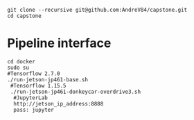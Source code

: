     git clone --recursive git@github.com:AndreV84/capstone.git
    cd capstone
    
   # Pipeline interface
    cd docker
    sudo su
    #Tensorflow 2.7.0
    ./run-jetson-jp461-base.sh
     #Tensorflow 1.15.5
     ./run-jetson-jp461-donkeycar-overdrive3.sh
      #JupyterLab
      http://jetson_ip_address:8888
      pass: jupyter

    
